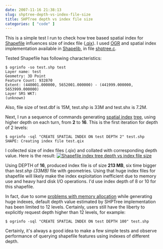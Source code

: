 ```yaml
---
date: 2007-11-16 21:38:13
slug: shptree-depth-vs-index-file-size
title: SHPTree depth vs index file size
categories: [ "code" ]
---
```


This is a simple test I run to check how tree based spatial index for [Shapefile](http://en.wikipedia.org/wiki/Shapefile) influences size of index file ([.qix](http://mapserver.gis.umn.edu/cgi-bin/wiki.pl?ShpTree)). I used [OGR](http://en.wikipedia.org/wiki/GDAL) and spatial index implementation available in [Shapelib](http://shapelib.maptools.org/), in file [shptree.c](http://trac.osgeo.org/gdal/browser/trunk/gdal/ogr/ogrsf_frmts/shape/shptree.c).





Tested Shapefile has following characteristics: 

    
    $ ogrinfo -so test.shp test
    Layer name: test
    Geometry: 3D Point
    Feature Count: 932870
    Extent: (440001.000000, 5652001.000000) - (441999.000000, 5653999.000000)
    Layer SRS WKT:
    (unknown)
    


Also, file size of test.dbf is 15M, test.shp is 33M and test.shx is 7.2M.






Next, I run a sequence of commands generating [spatial index](http://en.wikipedia.org/wiki/Spatial_index) [tree](http://en.wikipedia.org/wiki/Tree_data_structure), using higher depth on each turn, from **2** to **16**. This is the first iteration for depth of 2 levels:

    
    
    $ ogrinfo -sql "CREATE SPATIAL INDEX ON test DEPTH 2" test.shp
    SHAPE: Creating index file test.qix
    








I collected size of index files (.qix) and collated with corresponding depth value. Here is the result:
[![Shapefile index tree depth vs index file size](http://farm3.static.flickr.com/2250/2037874907_14c90b8da5_o.png)](http://www.flickr.com/photos/mloskot/2037874907/)






Using DEPTH of **16**, produced index file is of size **213 MB**, six time bigger than _test.shp (33MB)_ file with geometries. Using that huge index files for shapefile will likely make the index exploitation inefficient due to memory use and heavy hard disk I/O operations. I'd use index depth of 8 or 10 for this shapefile.





In fact, due to some [problems with memory allocation](http://trac.osgeo.org/gdal/ticket/1594) while generating huge indexes, default depth value estimated by SHPTree implementation has been limited to 12 levels. Certainly, users still have the liberty to explicitly request depth higher than 12 levels, for example:

    
    
    $ ogrinfo -sql "CREATE SPATIAL INDEX ON test DEPTH 100" test.shp
    








Certainly, it's always a good idea to make a few simple tests and observe performance of querying shapefile features using indexes of different depth.
